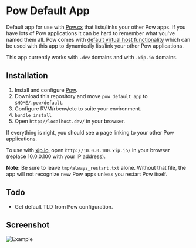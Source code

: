 # Pow Default App

Default app for use with [Pow.cx](http://pow.cx/) that lists/links your other Pow apps.  If you have lots of Pow applications it can be hard to remember what you've named them all.  Pow comes with [default virtual host functionality](http://pow.cx/manual.html#section_2.1.3) which can be used with this app to dynamically list/link your other Pow applications.

This app currently works with `.dev` domains and with `.xip.io` domains.

## Installation

1. Install and configure [Pow](http://pow.cx/).
1. Download this repository and move `pow_default_app` to `$HOME/.pow/default`.
1. Configure RVM/rbenv/etc to suite your environment.
1. `bundle install`
2. Open `http://localhost.dev/` in your browser.

If everything is right, you should see a page linking to your other Pow applications.

To use with [xip.io](http://xip.io/), open `http://10.0.0.100.xip.io/` in your browser (replace 10.0.0.100 with your IP address).

**Note:** Be sure to leave `tmp/always_restart.txt` alone.  Without that file, the app will not recognize new Pow apps unless you restart Pow itself.


## Todo

- Get default TLD from Pow configuration.

## Screenshot

![Example](https://raw.github.com/endorfin/pow_default_app/master/example.png)